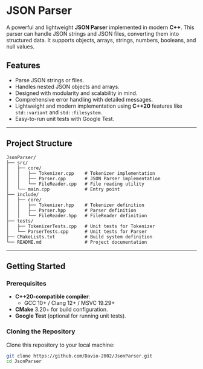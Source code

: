 # JSON Parser

A powerful and lightweight **JSON Parser** implemented in modern **C++**. This parser can handle JSON strings and JSON files, converting them into structured data. It supports objects, arrays, strings, numbers, booleans, and null values.

## **Features**

- Parse JSON strings or files.
- Handles nested JSON objects and arrays.
- Designed with modularity and scalability in mind.
- Comprehensive error handling with detailed messages.
- Lightweight and modern implementation using **C++20** features like `std::variant` and `std::filesystem`.
- Easy-to-run unit tests with Google Test.

---

## **Project Structure**

```plaintext
JsonParser/
├── src/
│   ├── core/
│   │   ├── Tokenizer.cpp    # Tokenizer implementation
│   │   ├── Parser.cpp       # JSON Parser implementation
│   │   └── FileReader.cpp   # File reading utility
│   └── main.cpp             # Entry point
├── include/
│   ├── core/
│   │   ├── Tokenizer.hpp    # Tokenizer definition
│   │   ├── Parser.hpp       # Parser definition
│   │   └── FileReader.hpp   # FileReader definition
├── tests/
│   ├── TokenizerTests.cpp   # Unit tests for Tokenizer
│   └── ParserTests.cpp      # Unit tests for Parser
├── CMakeLists.txt           # Build system definition
└── README.md                # Project documentation
```

---

## **Getting Started**

### **Prerequisites**

- **C++20-compatible compiler**:
  - GCC 10+ / Clang 12+ / MSVC 19.29+
- **CMake** 3.20+ for build configuration.
- **Google Test** (optional for running unit tests).

### **Cloning the Repository**

Clone this repository to your local machine:
```bash
git clone https://github.com/Davio-2002/JsonParser.git
cd JsonParser

